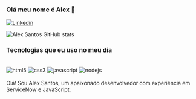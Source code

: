 ### Olá meu nome é Alex 🙌

[![Linkedin](https://img.shields.io/badge/LinkedIn-0077B5?style=for-the-badge&logo=linkedin&logoColor=white)](https://www.linkedin.com/in/alexjpa/)

![Alex Santos GitHub stats](https://github-readme-stats.vercel.app/api?username=alexjpa&show_icons=true&theme=dracula)

### Tecnologias que eu uso no meu dia
<div style="display: inline_block"><br />
<img align="center" alt="html5" src="https://img.shields.io/badge/HTML5-E34F26?style=for-the-badge&logo=html5&logoColor=white" />
<img align="center" alt="css3" src="https://img.shields.io/badge/CSS3-1572B6?style=for-the-badge&logo=css3&logoColor=white" />
<img align="center" alt="javascript" src="https://img.shields.io/badge/JavaScript-F7DF1E?style=for-the-badge&logo=javascript&logoColor=black" />
<img align="center" alt="nodejs" src="https://img.shields.io/badge/Node.js-43853D?style=for-the-badge&logo=node.js&logoColor=white" />

</div>


<br />
Olá! Sou Alex Santos, um apaixonado desenvolvedor com experiência em ServiceNow e JavaScript.
